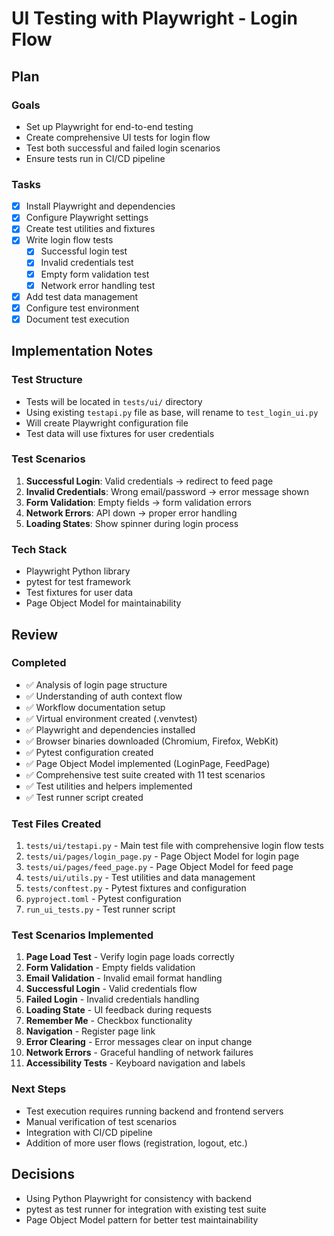 # UI Testing with Playwright - Login Flow

## Plan

### Goals
- Set up Playwright for end-to-end testing
- Create comprehensive UI tests for login flow
- Test both successful and failed login scenarios
- Ensure tests run in CI/CD pipeline

### Tasks
- [x] Install Playwright and dependencies
- [x] Configure Playwright settings
- [x] Create test utilities and fixtures
- [x] Write login flow tests
  - [x] Successful login test
  - [x] Invalid credentials test
  - [x] Empty form validation test
  - [x] Network error handling test
- [x] Add test data management
- [x] Configure test environment
- [x] Document test execution

## Implementation Notes

### Test Structure
- Tests will be located in `tests/ui/` directory
- Using existing `testapi.py` file as base, will rename to `test_login_ui.py`
- Will create Playwright configuration file
- Test data will use fixtures for user credentials

### Test Scenarios
1. **Successful Login**: Valid credentials → redirect to feed page
2. **Invalid Credentials**: Wrong email/password → error message shown
3. **Form Validation**: Empty fields → form validation errors
4. **Network Errors**: API down → proper error handling
5. **Loading States**: Show spinner during login process

### Tech Stack
- Playwright Python library
- pytest for test framework
- Test fixtures for user data
- Page Object Model for maintainability

## Review

### Completed
- ✅ Analysis of login page structure
- ✅ Understanding of auth context flow
- ✅ Workflow documentation setup
- ✅ Virtual environment created (.venvtest)
- ✅ Playwright and dependencies installed
- ✅ Browser binaries downloaded (Chromium, Firefox, WebKit)
- ✅ Pytest configuration created
- ✅ Page Object Model implemented (LoginPage, FeedPage)
- ✅ Comprehensive test suite created with 11 test scenarios
- ✅ Test utilities and helpers implemented
- ✅ Test runner script created

### Test Files Created
1. `tests/ui/testapi.py` - Main test file with comprehensive login flow tests
2. `tests/ui/pages/login_page.py` - Page Object Model for login page
3. `tests/ui/pages/feed_page.py` - Page Object Model for feed page
4. `tests/ui/utils.py` - Test utilities and data management
5. `tests/conftest.py` - Pytest fixtures and configuration
6. `pyproject.toml` - Pytest configuration
7. `run_ui_tests.py` - Test runner script

### Test Scenarios Implemented
1. **Page Load Test** - Verify login page loads correctly
2. **Form Validation** - Empty fields validation
3. **Email Validation** - Invalid email format handling
4. **Successful Login** - Valid credentials flow
5. **Failed Login** - Invalid credentials handling
6. **Loading State** - UI feedback during requests
7. **Remember Me** - Checkbox functionality
8. **Navigation** - Register page link
9. **Error Clearing** - Error messages clear on input change
10. **Network Errors** - Graceful handling of network failures
11. **Accessibility Tests** - Keyboard navigation and labels

### Next Steps
- Test execution requires running backend and frontend servers
- Manual verification of test scenarios
- Integration with CI/CD pipeline
- Addition of more user flows (registration, logout, etc.)

## Decisions
- Using Python Playwright for consistency with backend
- pytest as test runner for integration with existing test suite
- Page Object Model pattern for better test maintainability
